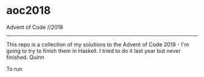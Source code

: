 # aoc2018

Advent of Code
        //2018

---
This repo is a collection of my solutions to the Advent of Code 2018 - I'm going to try to finish 
them in Haskell. I tried to do it last year but never finished.
Quinn

To run

